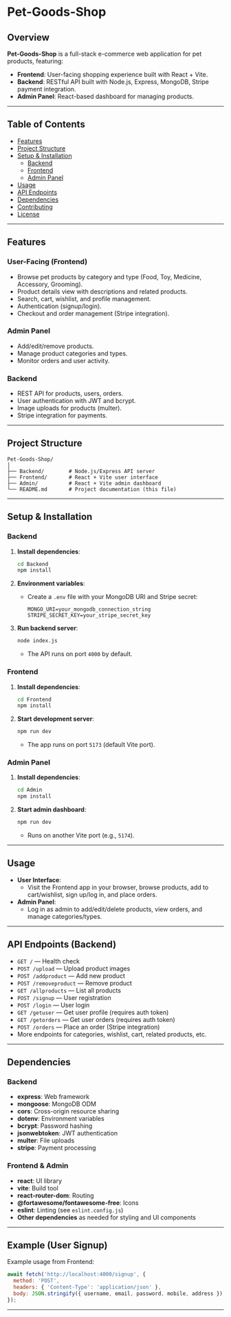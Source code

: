 # Pet-Goods-Shop

## Overview

**Pet-Goods-Shop** is a full-stack e-commerce web application for pet products, featuring:
- **Frontend**: User-facing shopping experience built with React + Vite.
- **Backend**: RESTful API built with Node.js, Express, MongoDB, Stripe payment integration.
- **Admin Panel**: React-based dashboard for managing products.

---

## Table of Contents

- [Features](#features)
- [Project Structure](#project-structure)
- [Setup & Installation](#setup--installation)
  - [Backend](#backend)
  - [Frontend](#frontend)
  - [Admin Panel](#admin-panel)
- [Usage](#usage)
- [API Endpoints](#api-endpoints)
- [Dependencies](#dependencies)
- [Contributing](#contributing)
- [License](#license)

---

## Features

### User-Facing (Frontend)
- Browse pet products by category and type (Food, Toy, Medicine, Accessory, Grooming).
- Product details view with descriptions and related products.
- Search, cart, wishlist, and profile management.
- Authentication (signup/login).
- Checkout and order management (Stripe integration).

### Admin Panel
- Add/edit/remove products.
- Manage product categories and types.
- Monitor orders and user activity.

### Backend
- REST API for products, users, orders.
- User authentication with JWT and bcrypt.
- Image uploads for products (multer).
- Stripe integration for payments.

---

## Project Structure

```
Pet-Goods-Shop/
│
├── Backend/        # Node.js/Express API server
├── Frontend/       # React + Vite user interface
├── Admin/          # React + Vite admin dashboard
└── README.md       # Project documentation (this file)
```

---

## Setup & Installation

### Backend

1. **Install dependencies**:
   ```bash
   cd Backend
   npm install
   ```

2. **Environment variables**:
   - Create a `.env` file with your MongoDB URI and Stripe secret:
     ```
     MONGO_URI=your_mongodb_connection_string
     STRIPE_SECRET_KEY=your_stripe_secret_key
     ```

3. **Run backend server**:
   ```bash
   node index.js
   ```
   - The API runs on port `4000` by default.

### Frontend

1. **Install dependencies**:
   ```bash
   cd Frontend
   npm install
   ```

2. **Start development server**:
   ```bash
   npm run dev
   ```
   - The app runs on port `5173` (default Vite port).

### Admin Panel

1. **Install dependencies**:
   ```bash
   cd Admin
   npm install
   ```

2. **Start admin dashboard**:
   ```bash
   npm run dev
   ```
   - Runs on another Vite port (e.g., `5174`).

---

## Usage

- **User Interface**:
  - Visit the Frontend app in your browser, browse products, add to cart/wishlist, sign up/log in, and place orders.
- **Admin Panel**:
  - Log in as admin to add/edit/delete products, view orders, and manage categories/types.

---

## API Endpoints (Backend)

- `GET /` — Health check
- `POST /upload` — Upload product images
- `POST /addproduct` — Add new product
- `POST /removeproduct` — Remove product
- `GET /allproducts` — List all products
- `POST /signup` — User registration
- `POST /login` — User login
- `GET /getuser` — Get user profile (requires auth token)
- `GET /getorders` — Get user orders (requires auth token)
- `POST /orders` — Place an order (Stripe integration)
- More endpoints for categories, wishlist, cart, related products, etc.

---

## Dependencies

### Backend
- **express**: Web framework
- **mongoose**: MongoDB ODM
- **cors**: Cross-origin resource sharing
- **dotenv**: Environment variables
- **bcrypt**: Password hashing
- **jsonwebtoken**: JWT authentication
- **multer**: File uploads
- **stripe**: Payment processing

### Frontend & Admin
- **react**: UI library
- **vite**: Build tool
- **react-router-dom**: Routing
- **@fortawesome/fontawesome-free**: Icons
- **eslint**: Linting (see `eslint.config.js`)
- **Other dependencies** as needed for styling and UI components

---

## Example (User Signup)

Example usage from Frontend:
```javascript
await fetch('http://localhost:4000/signup', {
  method: 'POST',
  headers: { 'Content-Type': 'application/json' },
  body: JSON.stringify({ username, email, password, mobile, address }),
});
```

---
